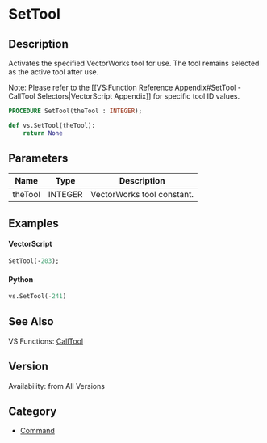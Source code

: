 # SetTool

## Description
Activates the specified VectorWorks tool for use. The tool remains selected as the active tool after use.

Note: Please refer to the [[VS:Function Reference Appendix#SetTool - CallTool Selectors|VectorScript Appendix]] for specific tool ID values.

```pascal
PROCEDURE SetTool(theTool : INTEGER);
```

```python
def vs.SetTool(theTool):
    return None
```

## Parameters
|Name|Type|Description|
|---|---|---|
|theTool|INTEGER|VectorWorks tool constant.|

## Examples
#### VectorScript ####
```pascal
SetTool(-203);
```
#### Python ####
```python
vs.SetTool(-241)
```

## See Also
VS Functions:
[CallTool](CallTool.md)

## Version
Availability: from All Versions

## Category
* [Command](../Categories/Command.md)
